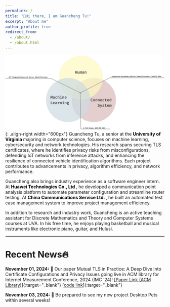 ```yaml
---
permalink: /
title: "👋Hi there, I am Guancheng Tu!"
excerpt: "About me"
author_profile: true
redirect_from: 
  - /about/
  - /about.html
---
```


  <style>
    .custom-link {
        color: black; /* Default text color */
        text-decoration: none;
        transition: color 0.1s; /* Smooth color transition on hover */
    }

    .custom-link:hover {
        color: orange; /* Change to orange on hover */

    }
</style>


![Illustration of combining vision and language modalities](/images/ho.jpeg){: .align-right width="600px"}
Guancheng Tu, a senior at the <a href="https://www.virginia.edu/" target="_blank" style="text-decoration: none;" class="custom-link"> <b style="text-decoration: none;"> University of Virginia </b> </a> majoring in computer science, focuses on machine learning, cybersecurity and network technologies. His research spans securing TLS certificates, where he identifies privacy risks from misconfigurations, defending IoT networks from inference attacks, and enhancing the resilience of connected vehicle identification algorithms. Each project contributes to advancements in privacy, algorithm efficiency, and network performance.

Guancheng also brings industry experience as a software engineer intern. At <a href="https://www.huawei.com/en/" target="_blank" style="text-decoration: none;" class="custom-link"> <b style="text-decoration: none;">Huawei Technologies Co., Ltd </b> </a>, he developed a communication point analysis platform to automate parameter configuration and streamline router testing. At <a href="https://www.chinaccs.com.hk/en/global/home.php" target="_blank" style="text-decoration: none;" class="custom-link"> <b style="text-decoration: none;"> China Communications Service Ltd. </b></a>, he built an automated test case management system to improve project management efficiency.

In addition to research and industry work, Guancheng is an active teaching assistant for Discrete Mathematics and Theory and Computer Systems courses at UVA. In his free time, he enjoys playing basketball and musical instruments like electronic piano, guitar, and Hulusi.

<hr style="border: 0.00001px solid lightgray;">

Recent News🔥
======
**November 01, 2024:** 📢 Our paper Mutual TLS in Practice: A Deep Dive into Certificate Configurations and Privacy Issues going live in ACM library for Internet Measurement Conference, 2024
(IMC ’24)!  [[Paper Link (ACM Library)]](https://dl.acm.org/doi/10.1145/3646547.3688415){:target="_blank"} [[code link]](https://github.com/mutual-tls-study/mutual-tls-study-code){:target="_blank"} 

**November 03, 2024:** 📢 Be prepared to see my new project Desktop Pets within several weeks!


